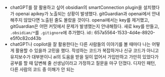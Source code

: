 - chatGPT를 잘 활용하고 싶어 obsidian의 smartConnection plugin을 설치했다가 openai apikey가 노출되는 상황이 발생했다. gitGuardian과 openai에서 안내해주지 않았다면 노출된 줄도 몰랐을 것이다. openai에서는 key를 제거했고, gitGuardian은 어떤 커밋에서 문제가 발생했는지 안내해줬다. 새로 key를 만들고, `.obsidian/*`를 `.gitignore`에 추가했다.
  id:: 657a5564-1533-4d4e-8920-e5f0c82cd43b
- chatGPT나 copilot을 잘 활용한다는 다른 사람들의 이야기를 볼 때마다 나는 어떻게 활용할 수 있을까 고민을 했다. 작성하는 코드가 복잡하거나 신규 코드가 아니고 유지보수가 대부분이니 ai의 도움을 받을 일이 없어서 가입만하고 가만히 있었다가 공부를 할 때 답변해 줄 선생님이라고 가정하고 질문을 마구 던졌다. 디자인 패턴, 다른 사람의 코드 중 이해가 안 되는